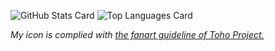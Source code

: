 ![GitHub Stats Card](https://github-readme-stats.vercel.app/api?username=gentksb&count_private=true&show_icons=true)
![Top Languages Card](https://github-readme-stats.vercel.app/api/top-langs/?username=gentksb&layout=compact)

*My icon is complied with [the fanart guideline of Toho Project.](https://touhou-project.news/guideline/)*
